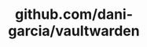 ---
layout: post
title: github.com/dani-garcia/vaultwarden
categories: link
tags: [انگلیسی, برنامه‌نویسی]
---